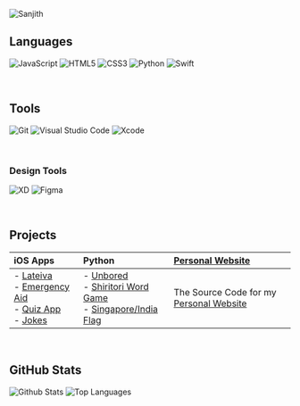 ![Sanjith](https://socialify.git.ci/Sanjith7146/Sanjith7146/image?description=1&descriptionEditable=A%20Student%2C%20Photographer%2C%20Designer%2C%20Coder&font=Rokkitt&logo=https%3A%2F%2Fcdn.glitch.me%2F54a9f616-088c-4c9c-b58e-d6249b0c3b0d%2FCleanShot_2021-12-09_at_21.47.52_2x-removebg-preview%2520copy_auto_x2_ccexpress_digital_art_x4_colored_toned.png%3Fv%3D1640089247166&pattern=Circuit%20Board&theme=Dark) 

## Languages
<p>
  <img alt="JavaScript" src="https://img.shields.io/badge/javascript-%23323330.svg?style=for-the-badge&logo=javascript&logoColor=%23F7DF1E"/>
  <img alt="HTML5" src="https://img.shields.io/badge/html5-%23E34F26.svg?style=for-the-badge&logo=html5&logoColor=white"/>
  <img alt="CSS3" src="https://img.shields.io/badge/css3-%231572B6.svg?style=for-the-badge&logo=css3&logoColor=white"/>
  <img alt="Python" src="https://img.shields.io/badge/python-%2314354C.svg?style=for-the-badge&logo=python&logoColor=white"/>
  <img alt="Swift" src="https://img.shields.io/badge/swift-%23FA7343.svg?style=for-the-badge&logo=swift&logoColor=white"/>
</p>
<br />

## Tools
<p>
  <img alt="Git" src="https://img.shields.io/badge/git-%23F05033.svg?style=for-the-badge&logo=git&logoColor=white"/>
  <img alt="Visual Studio Code" src="https://img.shields.io/badge/VisualStudioCode-0078d7.svg?style=for-the-badge&logo=visual-studio-code&logoColor=white"/>
  <img alt="Xcode" src="https://img.shields.io/badge/Xcode-007ACC?style=for-the-badge&logo=Xcode&logoColor=white"/>
</p>

<br />

### Design Tools
<p>
  <img alt="XD" src="https://img.shields.io/badge/adobexd-%23FF26BE.svg?style=for-the-badge&logo=adobexd&logoColor=white"/>
  <img alt="Figma" src="https://img.shields.io/badge/figma-%23F24E1E.svg?style=for-the-badge&logo=figma&logoColor=white"/>
</p>

<br />

## Projects

| iOS Apps | Python | [Personal Website](https://github.com/Sanjith7146/Sanjith7146.github.io)
| :--- | :--- | :--- |
| - [Lateiva](https://github.com/Sanjith7146/Lateiva)<br />- [Emergency Aid](https://github.com/Sanjith7146/Emergency_Aid)<br />- [Quiz App](https://github.com/Sanjith7146/Quiz_App)<br />- [Jokes](https://github.com/Sanjith7146/Jokes) | - [Unbored](https://github.com/Sanjith7146/Random-Project)<br />- [Shiritori Word Game](https://github.com/Sanjith7146/-Shiritori-word-game)<br />- [Singapore/India Flag](https://github.com/Sanjith7146/SG-IND-FLAG)<br /> | The Source Code for my [Personal Website](sanjith7146.github.io) |

<br />

## GitHub Stats

![Github Stats](https://github-readme-stats.vercel.app/api?username=Sanjith7146&theme=github_dark&title_color=fff&text_color=fff&count_private=true&show_icons=false&include_all_commits=true)
![Top Languages](https://github-readme-stats.vercel.app/api/top-langs/?username=Sanjith7146&theme=github_dark&title_color=fff&text_color=fff)
